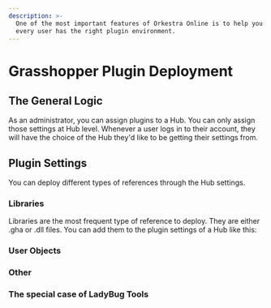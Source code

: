 ```yaml
---
description: >-
  One of the most important features of Orkestra Online is to help you make sure
  every user has the right plugin environment.
---
```


# Grasshopper Plugin Deployment

## The General Logic

As an administrator, you can assign plugins to a Hub. You can only assign those settings at Hub level. Whenever a user logs in to their account, they will have the choice of the Hub they'd like to be getting their settings from. 

## Plugin Settings

You can deploy different types of references through the Hub settings.

### Libraries

Libraries are the most frequent type of reference to deploy. They are either .gha or .dll files. You can add them to the plugin settings of a Hub like this: 



### User Objects



### Other



### The special case of LadyBug Tools

